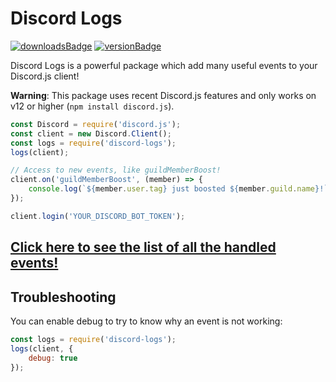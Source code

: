 # Discord Logs

[![downloadsBadge](https://img.shields.io/npm/dt/discord-logs?style=for-the-badge)](https://npmjs.com/discord-logs)
[![versionBadge](https://img.shields.io/npm/v/discord-logs?style=for-the-badge)](https://npmjs.com/discord-logs)

Discord Logs is a powerful package which add many useful events to your Discord.js client!

**Warning**: This package uses recent Discord.js features and only works on v12 or higher (`npm install discord.js`).

```js
const Discord = require('discord.js');
const client = new Discord.Client();
const logs = require('discord-logs');
logs(client);

// Access to new events, like guildMemberBoost!
client.on('guildMemberBoost', (member) => {
    console.log(`${member.user.tag} just boosted ${member.guild.name}!`);
});

client.login('YOUR_DISCORD_BOT_TOKEN');
```

## [Click here to see the list of all the handled events!](https://discord-logs.js.org)

## Troubleshooting

You can enable debug to try to know why an event is not working:

```js
const logs = require('discord-logs');
logs(client, {
    debug: true
});
```
